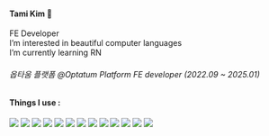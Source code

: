 #### Tami Kim 🦦

FE Developer <br/>
I’m interested in beautiful computer languages <br/>
I’m currently learning RN

###### 옵타움 플랫폼 @Optatum Platform FE developer (2022.09 ~ 2025.01)

#### Things I use :
<div>
    <img src = "https://img.shields.io/badge/javaScript-F7DF1E.svg?style=for-the-badge&logo=javascript&logoColor=black"/>
    <img src = "https://img.shields.io/badge/react-61DAFB.svg?&style=for-the-badge&logo=react&logoColor=white" />
        <img src = "https://img.shields.io/badge/typeScript-3178C6.svg?&style=for-the-badge&logo=typeScript&logoColor=white" />
    <img src = "https://img.shields.io/badge/next.js-000000.svg?&style=for-the-badge&logo=nextdotjs&logoColor=white" />
    <img src = "https://img.shields.io/badge/HTML5-E34F26.svg?&style=for-the-badge&logo=HTML5&logoColor=white" />
    <img src = "https://img.shields.io/badge/CSS3-1572B6.svg?&style=for-the-badge&logo=CSS3&logoColor=white" />
    <img src = "https://img.shields.io/badge/styledcomponents-DB7093.svg?&style=for-the-badge&logo=styledcomponents&logoColor=white" />
    <img src = "https://img.shields.io/badge/reacthookform-EC5990.svg?&style=for-the-badge&logo=reacthookform&logoColor=white" />
    <img src = "https://img.shields.io/badge/reactQuery-FF4154.svg?&style=for-the-badge&logo=reactQuery&logoColor=white" />
    <img src = "https://img.shields.io/badge/reactrouter-CA4245.svg?&style=for-the-badge&logo=reactrouter&logoColor=white" />
    <img src = "https://img.shields.io/badge/MUI-007FFF.svg?&style=for-the-badge&logo=MUI&logoColor=white" />
    <img src = "https://img.shields.io/badge/prisma-2D3748.svg?&style=for-the-badge&logo=prisma&logoColor=white" />
    <img src = "https://img.shields.io/badge/git-F05032.svg?&style=for-the-badge&logo=git&logoColor=white" />
</div>




